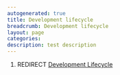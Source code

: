```yaml
---
autogenerated: true
title: Development lifecycle
breadcrumb: Development lifecycle
layout: page
categories: 
description: test description
---
```


1.  REDIRECT [Development Lifecycle](Development_Lifecycle "wikilink")
